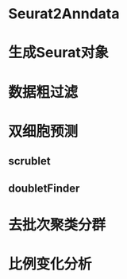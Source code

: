 # Seurat2Anndata



# 生成Seurat对象


# 数据粗过滤


# 双细胞预测

## scrublet


## doubletFinder


# 去批次聚类分群



# 比例变化分析
